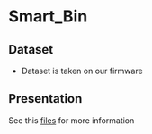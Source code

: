 # Smart_Bin

## Dataset

<ul>
<li>Dataset is taken on our firmware</li>
</ul>

## Presentation

See this <a href="https://docs.google.com/presentation/d/1TMo7Y2osREMpTVCiPqS4w6wtP63VxBfB/edit?usp=sharing&ouid=100192167522590995857&rtpof=true&sd=true">files</a> for more information
